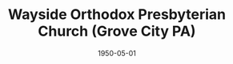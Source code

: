---
date: &id001 1950-05-01
end_date: 1970-01-01
location:
  address: null
  city: Grove City
  state: PA
minister:
- end: 1954-01-01
  name: Henry Phillips
  start: 1950-01-01
  type: Pastor
- end: 1959-01-01
  name: Wendell Rockey
  start: 1954-01-01
  type: Pastor
- end: 1964-01-01
  name: Thomas Tyson
  start: 1960-01-01
  type: Pastor
- end: 1965-01-01
  name: Henry Tavares
  start: 1964-01-01
  type: Pastor
ministers:
- Henry Phillips
- Wendell Rockey
- Thomas Tyson
- Henry Tavares
name: Wayside Orthodox Presbyterian Church
names: null
origination_date: *id001
raw_data: 'PA

  Grove City

  Wayside Orthodox Presbyterian Church  (May 1950-1965)

  (merged into Covenant Orthodox Presbyterian Church, 1965)

  Pastors: Henry Phillips, 1950-54

  Wendell Rockey, 1954-59

  Thomas Tyson, 1960-64

  Henry Tavares, 1964-65

  '
received_from: null
states:
- PA
status:
  active: false
  end_date: null
  reason: null
  received_from: null
  withdrawal_to: null
title: Wayside Orthodox Presbyterian Church (Grove City PA)
year_established:
- 1950

---